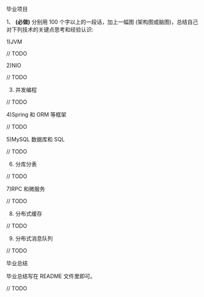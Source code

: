 毕业项目

1、 **(必做)** 分别用 100 个字以上的一段话，加上一幅图 (架构图或脑图)，总结自己
对下列技术的关键点思考和经验认识:

1)JVM

// TODO

2)NIO

// TODO

3) 并发编程

// TODO

4)Spring 和 ORM 等框架

// TODO

5)MySQL 数据库和 SQL

// TODO

6) 分库分表

// TODO

7)RPC 和微服务

// TODO

8) 分布式缓存

// TODO

9) 分布式消息队列

// TODO

毕业总结

毕业总结写在 README 文件里即可。

// TODO

